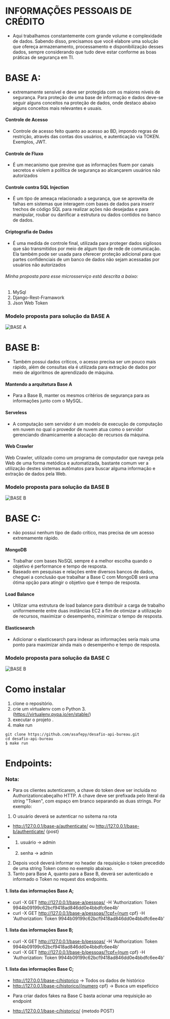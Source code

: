 # INFORMAÇÕES PESSOAIS DE CRÉDITO

- Aqui trabalhamos constantemente com grande volume e complexidade de dados. Sabendo disso, precisamos que você elabore uma solução que ofereça armazenamento, processamento e disponibilização desses dados, sempre considerando que tudo deve estar conforme as boas práticas de segurança em TI.

# BASE A:
 - extremamente sensível e deve ser protegida com os maiores níveis de segurança.
Para proteção de uma base de informação e dados deve-se seguir alguns conceitos na proteção de dados, onde destaco abaixo alguns conceitos mais relevantes e usuais.

#### Controle de Acesso
- Controle de acesso feito quanto ao acesso ao BD, impondo regras de restrição, através das contas dos usuários, e autenticação via TOKEN. Exemplos, JWT.

#### Controle de Fluxo
- É um mecanismo que previne que as informações fluem por canais secretos e violem a política de segurança ao alcançarem usuários não autorizados


#### Controle contra SQL Injection
- É um tipo de ameaça relacionado a segurança, que se aproveita de falhas em sistemas que interagem com bases de dados para inserir trechos de código SQL para realizar ações não desejadas e  para manipular, roubar ou danificar a estrutura ou dados contidos no banco de dados.

#### Criptografia de Dados
- É uma medida de controle final, utilizada para proteger dados sigilosos que são transmitidos por meio de algum tipo de rede de comunicação. Ela também pode ser usada para oferecer proteção adicional para que partes confidenciais de um banco de dados não sejam acessadas por usuários não autorizados

###### Minha proposta para esse microsserviço está descrita a baixo:

1. MySql
2. Django-Rest-Framawork
3. Json Web Token

### Modelo proposta para solução da BASE A

![BASE A](https://github.com/asafepy/desafio-api-bureau/blob/develop/files/base-a.png)


# BASE B:
 - Também possui dados críticos, o acesso precisa ser um pouco mais rápido, além de consultas ela é utilizada para extração de dados por meio de algoritmos de aprendizado de máquina.

#### Mantendo a arquitetura Base A

- Para a Base B, manter os mesmos critérios de segurança para as informações junto com o MySQL.

#### Serveless
- A computação sem servidor é um modelo de execução de computação em nuvem no qual o provedor de nuvem atua como o servidor gerenciando dinamicamente a alocação de recursos da máquina. 

#### Web Crawler
Web Crawler, utilizado como um programa de computador que navega pela Web de uma forma metódica e automatizada, bastante comum ver a utilização destes sistemas autômatos para buscar alguma informação e extração de dados pela Web. 

### Modelo proposta para solução da BASE B

![BASE B](https://github.com/asafepy/desafio-api-bureau/blob/develop/files/base-b.png)




# BASE C:
 - não possui nenhum tipo de dado crítico, mas precisa de um acesso extremamente rápido.


#### MongoDB
- Trabalhar com bases NoSQL sempre é a melhor escolha quando o objetivo é performance e tempo de resposta.
- Baseado em pesquisas e relações entre diversos bancos de dados, cheguei a conclusão que trabalhar a Base C com MongoDB será uma ótima opção para atingir o objetivo que é tempo de resposta.


#### Load Balance
- Utilizar uma estrutura de load balance para distribuir a carga de trabalho uniformemente entre duas instâncias EC2 a fim de otimizar a utilização de recursos, maximizar o desempenho, minimizar o tempo de resposta.


#### Elasticsearch
- Adicionar o elasticsearch para indexar as informações sería mais uma ponto para maximizar ainda mais o desempenho e tempo de resposta.


### Modelo proposta para solução da BASE C

![BASE B](https://github.com/asafepy/desafio-api-bureau/blob/develop/files/base-c.png)


# Como instalar

 1. clone o repositório.
 2. crie um virtualenv com o Python 3. (https://virtualenv.pypa.io/en/stable/)
 3. executar o projeto .
 4. make run
 
 ```console
 git clone https://github.com/asafepy/desafio-api-bureau.git
 cd desafio-api-bureau
 $ make run
 
```

# Endpoints:

### Nota:
 - Para os clientes autenticarem, a chave do token deve ser incluída no Authorizationcabeçalho HTTP. A chave deve ser prefixada pelo literal da string "Token", com espaço em branco separando as duas strings. Por exemplo:

1. O usuário deverá se autenticar no ssitema na rota

* http://127.0.0.1/base-a/authenticate/ ou http://127.0.0.1/base-b/authenticate/ {post}
* 1. usuário -> admin
* 2. senha -> admin

2. Depois você deverá informar no header da requisição o token precedido de uma string Token como no exemplo abaixao.
3. Tanto para Base A, quanto para a Base B, deverá ser autenticado e informado o Token no request dos endpoints.

#### 1. lista das informações Base A;  
	
- curl -X GET http://127.0.0.1/base-a/pessoas/ -H 'Authorization: Token 9944b09199c62bcf9418ad846dd0e4bbdfc6ee4b'
- curl -X GET http://127.0.0.1/base-a/pessoas/?cpf={num cpf} -H 'Authorization: Token 9944b09199c62bcf9418ad846dd0e4bbdfc6ee4b'

#### 1. lista das informações Base B;  

- curl -X GET http://127.0.0.1/base-b/pessoas/ -H 'Authorization: Token 9944b09199c62bcf9418ad846dd0e4bbdfc6ee4b'
- curl -X GET http://127.0.0.1/base-b/pessoas/?cpf={num cpf} -H 'Authorization: Token 9944b09199c62bcf9418ad846dd0e4bbdfc6ee4b'


#### 1. lista das informações Base C;  

- http://127.0.0.1/base-c/historico -> Todos os dados de histórico
- http://127.0.0.1/base-c/historico/{numero cpf} -> Busca um espefícico

* Para criar dados fakes na Base C basta acionar uma requisição ao endpoint 

- http://127.0.0.1/base-c/historico/ {metodo POST}
